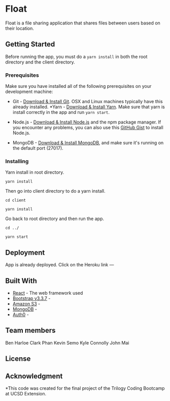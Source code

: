 # Float

Float is a  file sharing application that shares files between users based on their location.

## Getting Started

Before running the app, you must do a ```yarn install``` in both the root directory and the client directory. 

### Prerequisites

Make sure you have installed all of the following prerequisites on your development machine:
* Git - [Download & Install Git](https://git-scm.com/downloads). OSX and Linux machines typically have this already installed.
*Yarn - [Download & Install Yarn](https://yarnpkg.com/en/). Make sure that yarn is install correctly in the app and run ```yarn start```.

* Node.js - [Download & Install Node.js](https://nodejs.org/en/download/) and the npm package manager. If you encounter any problems, you can also use this [GitHub Gist](https://gist.github.com/isaacs/579814) to install Node.js.

* MongoDB - [Download & Install MongoDB](http://www.mongodb.org/downloads), and make sure it's running on the default port (27017).



### Installing

Yarn install in root directory.
```
yarn install

```

Then go into client directory to do a yarn install.
```
cd client

yarn install
```

Go back to root directory and then run the app.
```
cd ../

yarn start
```


## Deployment

App is already deployed. Click on the Heroku link — 

## Built With

* [React](https://reactjs.org/) - The web framework used
* [Bootstrap v3.3.7](https://getbootstrap.com/docs/3.3/) - 
* [Amazon S3](https://aws.amazon.com/s3/) -
* [MongoDB](https://www.mongodb.com/) - 
* [Auth0](https://auth0.com/) - 

## Team members

Ben Harloe
Clark Phan
Kevin Semo
Kyle Connolly
John Mai

## License

## Acknowledgment 
*This code was created for the final project of the Trilogy Coding Bootcamp at UCSD Extension.
